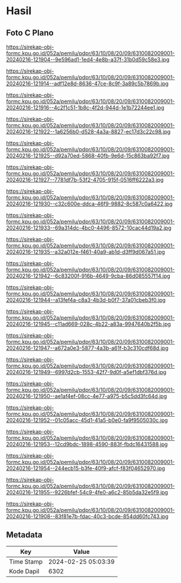 # Hasil

## Foto C Plano

https://sirekap-obj-formc.kpu.go.id/052a/pemilu/pdpr/63/10/08/20/09/6310082009001-20240216-121904--9e596ad1-1ed4-4e8b-a37f-31b0d59c58e3.jpg

https://sirekap-obj-formc.kpu.go.id/052a/pemilu/pdpr/63/10/08/20/09/6310082009001-20240216-121914--adf12e8d-8636-47ce-8c9f-3a89c5b7869b.jpg

https://sirekap-obj-formc.kpu.go.id/052a/pemilu/pdpr/63/10/08/20/09/6310082009001-20240216-121916--4c2f1c51-1b8c-4f2d-944d-1e1b72244ee1.jpg

https://sirekap-obj-formc.kpu.go.id/052a/pemilu/pdpr/63/10/08/20/09/6310082009001-20240216-121922--1a6256b0-d528-4a3a-8827-ec17d3c22c98.jpg

https://sirekap-obj-formc.kpu.go.id/052a/pemilu/pdpr/63/10/08/20/09/6310082009001-20240216-121925--d92a70ed-5868-40fb-9e6d-15c863ba92f7.jpg

https://sirekap-obj-formc.kpu.go.id/052a/pemilu/pdpr/63/10/08/20/09/6310082009001-20240216-121927--7781df7b-53f2-4705-915f-0516ff6222a3.jpg

https://sirekap-obj-formc.kpu.go.id/052a/pemilu/pdpr/63/10/08/20/09/6310082009001-20240216-121930--c32c600e-ddca-46f9-9882-8c587c0a6422.jpg

https://sirekap-obj-formc.kpu.go.id/052a/pemilu/pdpr/63/10/08/20/09/6310082009001-20240216-121933--69a314dc-4bc0-4496-8572-10cac44d19a2.jpg

https://sirekap-obj-formc.kpu.go.id/052a/pemilu/pdpr/63/10/08/20/09/6310082009001-20240216-121935--a32a012e-f461-40a9-ab1d-d3ff9d067a51.jpg

https://sirekap-obj-formc.kpu.go.id/052a/pemilu/pdpr/63/10/08/20/09/6310082009001-20240216-121942--6c83200f-916b-4649-9cba-86d085557f14.jpg

https://sirekap-obj-formc.kpu.go.id/052a/pemilu/pdpr/63/10/08/20/09/6310082009001-20240216-121944--a13fef4a-c8a3-4b3d-b0f7-37a01cbeb3f0.jpg

https://sirekap-obj-formc.kpu.go.id/052a/pemilu/pdpr/63/10/08/20/09/6310082009001-20240216-121945--c11ad669-028c-4b22-a83a-9947640b2f5b.jpg

https://sirekap-obj-formc.kpu.go.id/052a/pemilu/pdpr/63/10/08/20/09/6310082009001-20240216-121947--a672a0e3-5877-4a3b-a61f-b3c310cdf68d.jpg

https://sirekap-obj-formc.kpu.go.id/052a/pemilu/pdpr/63/10/08/20/09/6310082009001-20240216-121949--6997d2cb-1553-42f7-9d0f-a5ef1dbf376d.jpg

https://sirekap-obj-formc.kpu.go.id/052a/pemilu/pdpr/63/10/08/20/09/6310082009001-20240216-121950--ae1af4ef-08cc-4e77-a975-b5c5dd3fc64d.jpg

https://sirekap-obj-formc.kpu.go.id/052a/pemilu/pdpr/63/10/08/20/09/6310082009001-20240216-121952--01c05acc-45d1-41a5-b0e0-fa9f9505030c.jpg

https://sirekap-obj-formc.kpu.go.id/052a/pemilu/pdpr/63/10/08/20/09/6310082009001-20240216-121953--12cd9bdc-1898-4590-883f-fbdc16431588.jpg

https://sirekap-obj-formc.kpu.go.id/052a/pemilu/pdpr/63/10/08/20/09/6310082009001-20240216-121954--244ecb15-b3fe-40f9-afcf-f83f04652970.jpg

https://sirekap-obj-formc.kpu.go.id/052a/pemilu/pdpr/63/10/08/20/09/6310082009001-20240216-121955--9226bfef-54c9-4fe0-a6c2-85b5da32e5f9.jpg

https://sirekap-obj-formc.kpu.go.id/052a/pemilu/pdpr/63/10/08/20/09/6310082009001-20240216-121908--83f81e7b-fdac-40c3-bcde-854dd60fc743.jpg


## Metadata

| Key        | Value               |
| ---------- | ------------------- |
| Time Stamp | 2024-02-25 05:03:39 |
| Kode Dapil | 6302                |



